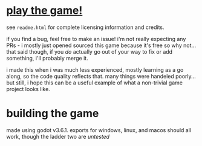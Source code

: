 # [play the game!](https://nongmotrash.itch.io/teralite/])
see `readme.html` for complete licensing information and credits.

if you find a bug, feel free to make an issue! i'm not really expecting any PRs - i mostly just opened sourced this game because it's free so why not... that said though, if you *do* actually go out of your way to fix or add something, i'll probably merge it.

i made this when i was much less experienced, mostly learning as a go along, so the code quality reflects that. many things were handeled poorly... but still, i hope this can be a useful example of what a non-trivial game project looks like.

# building the game

made using godot v3.6.1.
exports for windows, linux, and macos should all work, though the ladder two are *untested*
